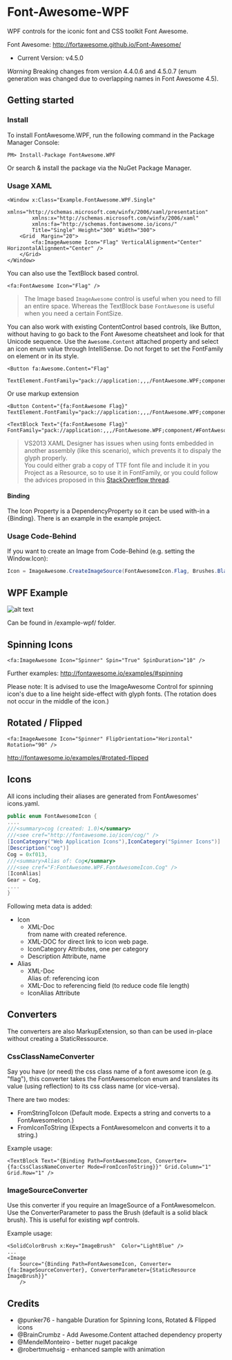 # Font-Awesome-WPF

WPF controls for the iconic font and CSS toolkit Font Awesome.

Font Awesome: http://fortawesome.github.io/Font-Awesome/
- Current Version: v4.5.0

*Warning* Breaking changes from version 4.4.0.6 and 4.5.0.7 (enum generation was changed due to overlapping names in Font Awesome 4.5).

## Getting started

### Install

To install FontAwesome.WPF, run the following command in the Package Manager Console:
```
PM> Install-Package FontAwesome.WPF
```

Or search & install the package via the NuGet Package Manager.


### Usage XAML

```
<Window x:Class="Example.FontAwesome.WPF.Single"
        xmlns="http://schemas.microsoft.com/winfx/2006/xaml/presentation"
        xmlns:x="http://schemas.microsoft.com/winfx/2006/xaml"
        xmlns:fa="http://schemas.fontawesome.io/icons/"
        Title="Single" Height="300" Width="300">
    <Grid  Margin="20">
        <fa:ImageAwesome Icon="Flag" VerticalAlignment="Center" HorizontalAlignment="Center" />
    </Grid>
</Window>
```

You can also use the TextBlock based control.
```
<fa:FontAwesome Icon="Flag" />
```

> The Image based `ImageAwesome` control is useful when you need to fill an entire space. Whereas the TextBlock base `FontAwesome` is useful when you need a certain FontSize. 

You can also work with existing ContentControl based controls, like Button, without having to go back to the Font Awesome cheatsheet and look for that Unicode sequence. Use the `Awesome.Content` attached property and select an icon enum value through IntelliSense. Do not forget to set the FontFamily on element or in its style.  

```xaml
<Button fa:Awesome.Content="Flag" 
        TextElement.FontFamily="pack://application:,,,/FontAwesome.WPF;component/#FontAwesome"/>
```

Or use markup extension

```xaml
<Button Content="{fa:FontAwesome Flag}" TextElement.FontFamily="pack://application:,,,/FontAwesome.WPF;component/#FontAwesome"/>

<TextBlock Text="{fa:FontAwesome Flag}" FontFamily="pack://application:,,,/FontAwesome.WPF;component/#FontAwesome"/>
``` 

> VS2013 XAML Designer has issues when using fonts embedded in another assembly (like this scenario), which prevents it to dispaly the glyph properly.  
You could either grab a copy of TTF font file and include it in you Project as a Resource, so to use it in FontFamily, or you could follow the advices proposed in this [StackOverflow thread](http://stackoverflow.com/questions/29615572/visual-studio-designer-isnt-displaying-embedded-font/29636373#29636373). 

#### Binding

The Icon Property is a DependencyProperty so it can be used with-in a {Binding}. There is an example in the example project.


### Usage Code-Behind

If you want to create an Image from Code-Behind (e.g. setting the Window.Icon):

```C#
Icon = ImageAwesome.CreateImageSource(FontAwesomeIcon.Flag, Brushes.Black);
```

## WPF Example

![alt text](/doc/screen-example.png "Example")

Can be found in /example-wpf/ folder.

## Spinning Icons
```
<fa:ImageAwesome Icon="Spinner" Spin="True" SpinDuration="10" />
```
Further examples: http://fontawesome.io/examples/#spinning

Please note: It is advised to use the ImageAwesome Control for spinning icon's due to a line height side-effect with glyph fonts. (The rotation does not occur in the middle of the icon.)

## Rotated / Flipped
```
<fa:ImageAwesome Icon="Spinner" FlipOrientation="Horizontal" Rotation="90" />
```
http://fontawesome.io/examples/#rotated-flipped

## Icons

All icons including their aliases are generated from FontAwesomes' icons.yaml. 

```C#
public enum FontAwesomeIcon {
....
///<summary>cog (created: 1.0)</summary>
///<see cref="http://fontawesome.io/icon/cog/" />
[IconCategory("Web Application Icons"),IconCategory("Spinner Icons")]
[Description("cog")]
Cog = 0xf013,
///<summary>Alias of: Cog</summary>
///<see cref="F:FontAwesome.WPF.FontAwesomeIcon.Cog" />
[IconAlias]
Gear = Cog,
....
}
```

Following meta data is added:
* Icon
	* XML-Doc <summary> from name with created reference.
	* XML-DOC <see /> for direct link to icon web page.
	* IconCategory Attributes, one per category
	* Description Attribute, name
* Alias
	* XML-Doc <summary> Alias of: referencing icon
	* XML-Doc <see /> to referencing field (to reduce code file length)
	* IconAlias Attribute
	
## Converters

The converters are also MarkupExtension, so than can be used in-place without creating a StaticRessource.

### CssClassNameConverter

Say you have (or need) the css class name of a font awesome icon (e.g. "flag"), this converter takes the FontAwesomeIcon enum and translates its value (using reflection) to its css class name (or vice-versa).

There are two modes:
* FromStringToIcon (Default mode. Expects a string and converts to a FontAwesomeIcon.)
* FromIconToString (Expects a FontAwesomeIcon and converts it to a string.)

Example usage:
```
<TextBlock Text="{Binding Path=FontAwesomeIcon, Converter={fa:CssClassNameConverter Mode=FromIconToString}}" Grid.Column="1" Grid.Row="1" />
```

### ImageSourceConverter

Use this converter if you require an ImageSource of a FontAwesomeIcon. Use the ConverterParameter to pass the Brush (default is a solid black brush). This is useful for existing wpf controls.

Example usage:
```
<SolidColorBrush x:Key="ImageBrush"  Color="LightBlue" />
...
<Image 
    Source="{Binding Path=FontAwesomeIcon, Converter={fa:ImageSourceConverter}, ConverterParameter={StaticResource ImageBrush}}"
    />
```	


## Credits
* @punker76 - hangable Duration for Spinning Icons, Rotated & Flipped icons
* @BrainCrumbz - Add Awesome.Content attached dependency property
* @MendelMonteiro - better nuget pacakge
* @robertmuehsig - enhanced sample with animation